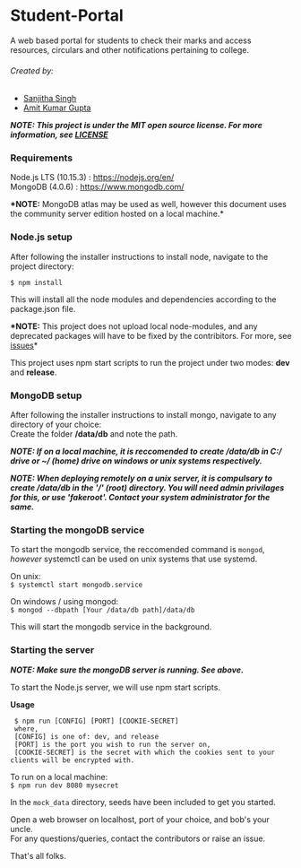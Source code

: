# Student-Portal

A web based portal for students to check their marks and access resources, circulars and other notifications pertaining to college.

###### Created by:

- [Sanjitha Singh](https://github.com/SanjithaSingh)
- [Amit Kumar Gupta](https://github.com/Amit-Kumar-G/)

**_NOTE: This project is under the MIT open source license. For more information, see [LICENSE](./LICENSE)_**

### Requirements

Node.js LTS (10.15.3) : https://nodejs.org/en/  
 MongoDB (4.0.6) : https://www.mongodb.com/

**\*NOTE:** MongoDB atlas may be used as well, however this document uses the community server edition hosted on a local machine.\*

### Node.js setup

After following the installer instructions to install node, navigate to the project directory:

`$ npm install`

This will install all the node modules and dependencies according to the package.json file.

**\*NOTE:** This project does not upload local node-modules, and any deprecated packages will have to be fixed by the contribitors. For more, see [issues](https://github.com/Amit-Kumar-G/Student-Portal/issues)\*

This project uses npm start scripts to run the project under two modes: **dev** and **release**.

### MongoDB setup

After following the installer instructions to install mongo, navigate to any directory of your choice:  
 Create the folder **/data/db** and note the path.

**_NOTE: If on a local machine, it is reccomended to create /data/db in C:/ drive or ~/ (home) drive on windows or unix systems respectively._**

**_NOTE: When deploying remotely on a unix server, it is compulsary to create /data/db in the '/' (root) directory. You will need admin privilages for this, or use 'fakeroot'. Contact your system administrator for the same._**

### Starting the mongoDB service

To start the mongodb service, the reccomended command is `mongod`, _however_ systemctl can be used on unix systems that use systemd.

On unix:  
`$ systemctl start mongodb.service`

On windows / using mongod:  
`$ mongod --dbpath [Your /data/db path]/data/db`

This will start the mongodb service in the background.

### Starting the server

**_NOTE: Make sure the mongoDB server is running. See above._**

To start the Node.js server, we will use npm start scripts.

**Usage**

```
 $ npm run [CONFIG] [PORT] [COOKIE-SECRET]
 where,
 [CONFIG] is one of: dev, and release
 [PORT] is the port you wish to run the server on,
 [COOKIE-SECRET] is the secret with which the cookies sent to your clients will be encrypted with.
```

To run on a local machine:  
 `$ npm run dev 8080 mysecret`

In the `mock_data` directory, seeds have been included to get you started.

Open a web browser on localhost, port of your choice, and bob's your uncle.  
For any questions/queries, contact the contributors or raise an issue.

That's all folks.
